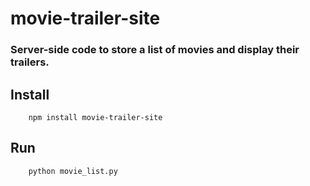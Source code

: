 # movie-trailer-site
<h3>Server-side code to store a list of movies and display their trailers.</h3>

## Install

```
	npm install movie-trailer-site
```

## Run
```
	python movie_list.py
```
